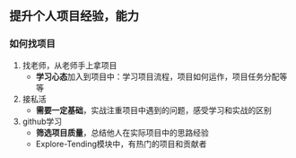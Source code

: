## 提升个人项目经验，能力

### 如何找项目

1. 找老师，从老师手上拿项目
   - **学习心态**加入到项目中：学习项目流程，项目如何运作，项目任务分配等等
2. 接私活
   - **需要一定基础**，实战注重项目中遇到的问题，感受学习和实战的区别
3. github学习
   - **筛选项目质量**，总结他人在实际项目中的思路经验
   - Explore-Tending模块中，有热门的项目和贡献者
